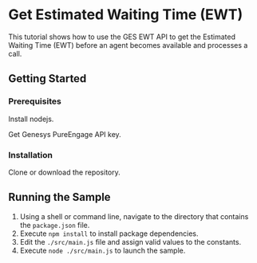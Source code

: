 # Get Estimated Waiting Time (EWT)

This tutorial shows how to use the GES EWT API to get the Estimated Waiting Time (EWT) before an agent becomes available and processes a call.

## Getting Started

### Prerequisites

Install nodejs.

Get Genesys PureEngage API key.

### Installation

Clone or download the repository.

## Running the Sample

1. Using a shell or command line, navigate to the directory that contains the `package.json` file.
2. Execute `npm install` to install package dependencies.
3. Edit the `./src/main.js` file and assign valid values to the constants.
4. Execute `node ./src/main.js` to launch the sample.
